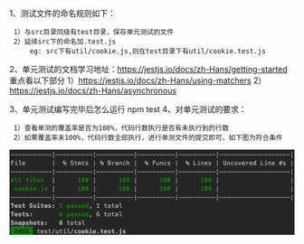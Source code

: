 1、测试文件的命名规则如下：

     1）与src目录同级有test目录，保存单元测试的文件
     2）延续src下的命名加.test.js
         eg: src下有util/cookie.js,则在test目录下有util/cookie.test.js

2、单元测试的文档学习地址：https://jestjs.io/docs/zh-Hans/getting-started 重点看以下部分 1）https://jestjs.io/docs/zh-Hans/using-matchers 2）https://jestjs.io/docs/zh-Hans/asynchronous

3、单元测试编写完毕后怎么运行 npm test 4、对单元测试的要求：

     1）查看单测的覆盖率是否为100%，代码行数执行是否有未执行到的行数
     2）如果覆盖率未100%，代码行数全部执行，进行单测文件的提交即可，如下图为符合条件

![image](test/images/test.png)
